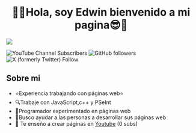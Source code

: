 <div align="center">
<h1 align="center">👋😎Hola, soy Edwin bienvenido a mi pagina😎👋</h1>
</div>
<img src="https://imgur.com/JUEVxEe.png">

![YouTube Channel Subscribers](https://img.shields.io/youtube/channel/subscribers/UCrPPMF6POez6Zkd2wYDpzsA?logo=youtube)
![GitHub followers](https://img.shields.io/github/followers/EdwinAIRM?logo=github&link=https%3A%2F%2Fgithub.com%2FEdwinAIRM)
![X (formerly Twitter) Follow](https://img.shields.io/twitter/follow/Edwin%20Maximino?logo=x&link=https%3A%2F%2Fx.com%2Fedwin_lozano95)


## Sobre mi

- ⭐Experiencia trabajando con páginas web⭐
- 🔍Trabaje con JavaScript,c++ y PSeInt
- 💯Programador experimentado en páginas web
- 🔭Busco ayudar a las personas a desarrollar sus páginas web
- 🎥 Te enseño a crear páginas en [Youtube](https://www.youtube.com/@EdwinMaximino) (0 subs)
<br>

</p>
